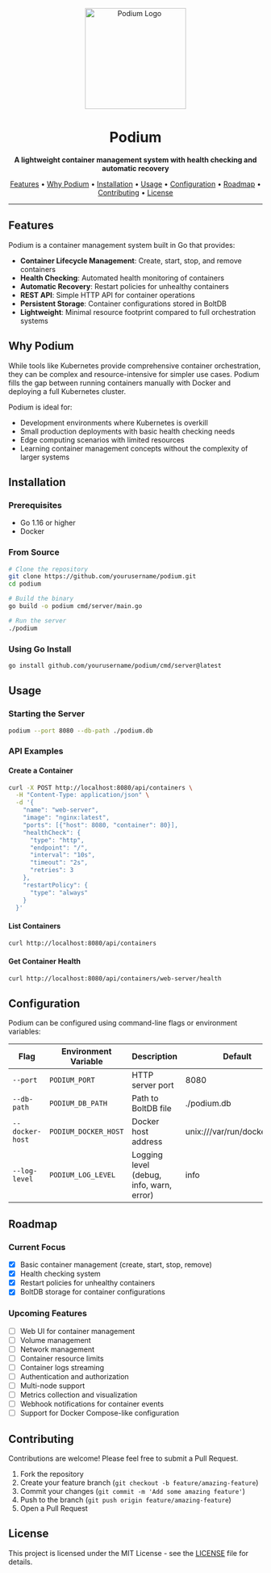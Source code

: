 <p align="center">
  <img src="docs/assets/podium-logo.png" alt="Podium Logo" width="200" height="200" />
</p>

<h1 align="center">Podium</h1>

<p align="center">
  <strong>A lightweight container management system with health checking and automatic recovery</strong>
</p>

<p align="center">
  <a href="#features">Features</a> •
  <a href="#why-podium">Why Podium</a> •
  <a href="#installation">Installation</a> •
  <a href="#usage">Usage</a> •
  <a href="#configuration">Configuration</a> •
  <a href="#roadmap">Roadmap</a> •
  <a href="#contributing">Contributing</a> •
  <a href="#license">License</a>
</p>

---

## Features

Podium is a container management system built in Go that provides:

- **Container Lifecycle Management**: Create, start, stop, and remove containers
- **Health Checking**: Automated health monitoring of containers
- **Automatic Recovery**: Restart policies for unhealthy containers
- **REST API**: Simple HTTP API for container operations
- **Persistent Storage**: Container configurations stored in BoltDB
- **Lightweight**: Minimal resource footprint compared to full orchestration systems

## Why Podium

While tools like Kubernetes provide comprehensive container orchestration, they can be complex and resource-intensive for simpler use cases. Podium fills the gap between running containers manually with Docker and deploying a full Kubernetes cluster.

Podium is ideal for:

- Development environments where Kubernetes is overkill
- Small production deployments with basic health checking needs
- Edge computing scenarios with limited resources
- Learning container management concepts without the complexity of larger systems

## Installation

### Prerequisites

- Go 1.16 or higher
- Docker

### From Source

```bash
# Clone the repository
git clone https://github.com/yourusername/podium.git
cd podium

# Build the binary
go build -o podium cmd/server/main.go

# Run the server
./podium
```

### Using Go Install

```bash
go install github.com/yourusername/podium/cmd/server@latest
```

## Usage

### Starting the Server

```bash
podium --port 8080 --db-path ./podium.db
```

### API Examples

#### Create a Container

```bash
curl -X POST http://localhost:8080/api/containers \
  -H "Content-Type: application/json" \
  -d '{
    "name": "web-server",
    "image": "nginx:latest",
    "ports": [{"host": 8080, "container": 80}],
    "healthCheck": {
      "type": "http",
      "endpoint": "/",
      "interval": "10s",
      "timeout": "2s",
      "retries": 3
    },
    "restartPolicy": {
      "type": "always"
    }
  }'
```

#### List Containers

```bash
curl http://localhost:8080/api/containers
```

#### Get Container Health

```bash
curl http://localhost:8080/api/containers/web-server/health
```

## Configuration

Podium can be configured using command-line flags or environment variables:

| Flag | Environment Variable | Description | Default |
|------|---------------------|-------------|---------|
| `--port` | `PODIUM_PORT` | HTTP server port | 8080 |
| `--db-path` | `PODIUM_DB_PATH` | Path to BoltDB file | ./podium.db |
| `--docker-host` | `PODIUM_DOCKER_HOST` | Docker host address | unix:///var/run/docker.sock |
| `--log-level` | `PODIUM_LOG_LEVEL` | Logging level (debug, info, warn, error) | info |

## Roadmap

### Current Focus

- [x] Basic container management (create, start, stop, remove)
- [x] Health checking system
- [x] Restart policies for unhealthy containers
- [x] BoltDB storage for container configurations

### Upcoming Features

- [ ] Web UI for container management
- [ ] Volume management
- [ ] Network management
- [ ] Container resource limits
- [ ] Container logs streaming
- [ ] Authentication and authorization
- [ ] Multi-node support
- [ ] Metrics collection and visualization
- [ ] Webhook notifications for container events
- [ ] Support for Docker Compose-like configuration

## Contributing

Contributions are welcome! Please feel free to submit a Pull Request.

1. Fork the repository
2. Create your feature branch (`git checkout -b feature/amazing-feature`)
3. Commit your changes (`git commit -m 'Add some amazing feature'`)
4. Push to the branch (`git push origin feature/amazing-feature`)
5. Open a Pull Request

## License

This project is licensed under the MIT License - see the [LICENSE](LICENSE) file for details.